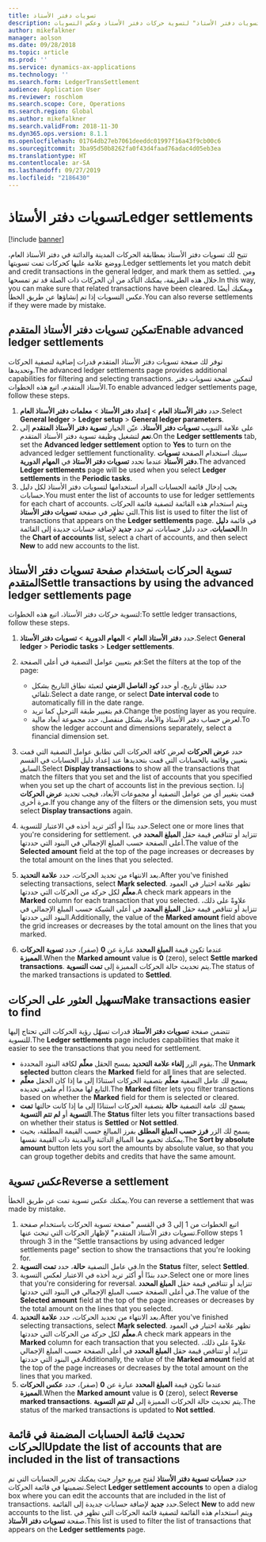 ```yaml
---
title: تسويات دفتر الأستاذ
description: يشرح هذا الموضوع كيفية استخدام الصفحة "تسويات دفتر الأستاذ‬" لتسوية حركات دفتر الأستاذ وعكس التسويات.
author: mikefalkner
manager: aolson
ms.date: 09/28/2018
ms.topic: article
ms.prod: ''
ms.service: dynamics-ax-applications
ms.technology: ''
ms.search.form: LedgerTransSettlement
audience: Application User
ms.reviewer: roschlom
ms.search.scope: Core, Operations
ms.search.region: Global
ms.author: mikefalkner
ms.search.validFrom: 2018-11-30
ms.dyn365.ops.version: 8.1.1
ms.openlocfilehash: 01764db27eb7061deeddc01997f16a43f9cb00c6
ms.sourcegitcommit: 3ba95d50b8262fa0f43d4faad76adac4d05eb3ea
ms.translationtype: HT
ms.contentlocale: ar-SA
ms.lasthandoff: 09/27/2019
ms.locfileid: "2186430"
---
```

# <a name="ledger-settlements"></a><span data-ttu-id="a4bd2-103">تسويات دفتر الأستاذ</span><span class="sxs-lookup"><span data-stu-id="a4bd2-103">Ledger settlements</span></span>

[!include [banner](../includes/banner.md)]

<span data-ttu-id="a4bd2-104">تتيح لك تسويات دفتر الأستاذ بمطابقة الحركات المدينة والدائنة في دفتر الأستاذ العام، ووضع علامة عليها كحركات تمت تسويتها.</span><span class="sxs-lookup"><span data-stu-id="a4bd2-104">Ledger settlements let you match debit and credit transactions in the general ledger, and mark them as settled.</span></span> <span data-ttu-id="a4bd2-105">ومن خلال هذه الطريقة، يمكنك التأكد من أن الحركات ذات الصلة قد تم تمسحها.</span><span class="sxs-lookup"><span data-stu-id="a4bd2-105">In this way, you can make sure that related transactions have been cleared.</span></span> <span data-ttu-id="a4bd2-106">ويمكنك أيضًا عكس التسويات إذا تم إنشاؤها عن طريق الخطأ.</span><span class="sxs-lookup"><span data-stu-id="a4bd2-106">You can also reverse settlements if they were made by mistake.</span></span>

## <a name="enable-advanced-ledger-settlements"></a><span data-ttu-id="a4bd2-107">تمكين تسويات دفتر الأستاذ المتقدم</span><span class="sxs-lookup"><span data-stu-id="a4bd2-107">Enable advanced ledger settlements</span></span>

<span data-ttu-id="a4bd2-108">توفر لك صفحة تسويات دفتر الأستاذ المتقدم‬ قدرات إضافية لتصفية الحركات وتحديدها.</span><span class="sxs-lookup"><span data-stu-id="a4bd2-108">The advanced ledger settlements page provides additional capabilities for filtering and selecting transactions.</span></span> <span data-ttu-id="a4bd2-109">لتمكين صفحة تسويات دفتر الأستاذ المتقدم‬، اتبع هذه الخطوات.</span><span class="sxs-lookup"><span data-stu-id="a4bd2-109">To enable advanced ledger settlements page, follow these steps.</span></span>

1. <span data-ttu-id="a4bd2-110">حدد **دفتر الأستاذ العام** \> **إعداد دفتر الأستاذ‬** \> **معلمات دفتر الأستاذ العام**.</span><span class="sxs-lookup"><span data-stu-id="a4bd2-110">Select **General ledger** \> **Ledger setup** \> **General ledger parameters**.</span></span> 
2. <span data-ttu-id="a4bd2-111">على علامة التبويب **تسويات دفتر الأستاذ**، عيّن الخيار **تسوية دفتر الأستاذ المتقدم** إلى **نعم** لتشغيل وظيفة تسوية دفتر الأستاذ المتقدم.</span><span class="sxs-lookup"><span data-stu-id="a4bd2-111">On the **Ledger settlements** tab, set the **Advanced ledger settlement** option to **Yes** to turn on the advanced ledger settlement functionality.</span></span> <span data-ttu-id="a4bd2-112">سينك استخدام الصفحة **تسويات دفتر الأستاذ** عندما تحدد **تسويات دفتر الأستاذ** في **المهام الدورية**.</span><span class="sxs-lookup"><span data-stu-id="a4bd2-112">The advanced **Ledger settlements** page will be used when you select **Ledger settlements** in the **Periodic tasks**.</span></span> 
3. <span data-ttu-id="a4bd2-113">يجب إدخال قائمة الحسابات المراد استخدامها لتسويات دفتر الأستاذ لكل دليل حسابات‬.</span><span class="sxs-lookup"><span data-stu-id="a4bd2-113">You must enter the list of accounts to use for ledger settlements for each chart of accounts.</span></span> <span data-ttu-id="a4bd2-114">ويتم استخدام هذه القائمة لتصفية قائمة الحركات التي تظهر في صفحة **تسويات دفتر الأستاذ**.</span><span class="sxs-lookup"><span data-stu-id="a4bd2-114">This list is used to filter the list of transactions that appears on the **Ledger settlements** page.</span></span> <span data-ttu-id="a4bd2-115">في قائمة **دليل الحسابات**، حدد دليل حسابات، ثم حدد **جديد** لإضافة حسابات جديدة إلى القائمة.</span><span class="sxs-lookup"><span data-stu-id="a4bd2-115">In the **Chart of accounts** list, select a chart of accounts, and then select **New** to add new accounts to the list.</span></span>

## <a name="settle-transactions-by-using-the-advanced-ledger-settlements-page"></a><span data-ttu-id="a4bd2-116">تسوية الحركات باستخدام صفحة تسويات دفتر الأستاذ المتقدم</span><span class="sxs-lookup"><span data-stu-id="a4bd2-116">Settle transactions by using the advanced ledger settlements page</span></span>

<span data-ttu-id="a4bd2-117">لتسوية حركات دفتر الأستاذ، اتبع هذه الخطوات:</span><span class="sxs-lookup"><span data-stu-id="a4bd2-117">To settle ledger transactions, follow these steps.</span></span>

1. <span data-ttu-id="a4bd2-118">حدد **دفتر الأستاذ العام** \> **المهام الدورية** \> **تسويات دفتر الأستاذ**.</span><span class="sxs-lookup"><span data-stu-id="a4bd2-118">Select **General ledger** \> **Periodic tasks** \> **Ledger settlements**.</span></span>
2. <span data-ttu-id="a4bd2-119">قم بتعيين عوامل التصفية في أعلى الصفحة:</span><span class="sxs-lookup"><span data-stu-id="a4bd2-119">Set the filters at the top of the page:</span></span>

    - <span data-ttu-id="a4bd2-120">حدد نطاق تاريخ، أو حدد **كود الفاصل الزمني‬** لتعبئة نطاق التاريخ بشكل تلقائي.</span><span class="sxs-lookup"><span data-stu-id="a4bd2-120">Select a date range, or select **Date interval code** to automatically fill in the date range.</span></span>
    - <span data-ttu-id="a4bd2-121">قم بتغيير طبقة الترحيل كما تريد.</span><span class="sxs-lookup"><span data-stu-id="a4bd2-121">Change the posting layer as you require.</span></span>
    - <span data-ttu-id="a4bd2-122">لعرض حساب دفتر الأستاذ والأبعاد بشكل منفصل، حدد مجموعة أبعاد مالية.</span><span class="sxs-lookup"><span data-stu-id="a4bd2-122">To show the ledger account and dimensions separately, select a financial dimension set.</span></span>

3. <span data-ttu-id="a4bd2-123">حدد **عرض الحركات** لعرض كافة الحركات التي تطابق عوامل التصفية التي قمت بتعيين وقائمة بالحسابات التي قمت بتحديدها عند إعداد دليل الحسابات في القسم السابق.</span><span class="sxs-lookup"><span data-stu-id="a4bd2-123">Select **Display transactions** to show all the transactions that match the filters that you set and the list of accounts that you specified when you set up the chart of accounts list in the previous section.</span></span> <span data-ttu-id="a4bd2-124">إذا قمت بتغيير أي من عوامل التصفية أو مجموعات الأبعاد، فيجب تحديد **عرض الحركات** مرة أخرى.</span><span class="sxs-lookup"><span data-stu-id="a4bd2-124">If you change any of the filters or the dimension sets, you must select **Display transactions** again.</span></span>
4. <span data-ttu-id="a4bd2-125">حدد بندًا أو أكثر تريد أخذه في الاعتبار للتسوية.</span><span class="sxs-lookup"><span data-stu-id="a4bd2-125">Select one or more lines that you're considering for settlement.</span></span> <span data-ttu-id="a4bd2-126">تتزايد أو تتناقص قيمة حقل **المبلغ المحدد** في أعلى الصفحة حسب المبلغ الإجمالي في البنود التي حددتها.</span><span class="sxs-lookup"><span data-stu-id="a4bd2-126">The value of the **Selected amount** field at the top of the page increases or decreases by the total amount on the lines that you selected.</span></span>
5. <span data-ttu-id="a4bd2-127">بعد الانتهاء من تحديد الحركات، حدد **علامة التحديد**.</span><span class="sxs-lookup"><span data-stu-id="a4bd2-127">After you've finished selecting transactions, select **Mark selected**.</span></span> <span data-ttu-id="a4bd2-128">تظهر علامة اختيار في العمود **معلّم** لكل حركة من الحركات التي حددتها.</span><span class="sxs-lookup"><span data-stu-id="a4bd2-128">A check mark appears in the **Marked** column for each transaction that you selected.</span></span> <span data-ttu-id="a4bd2-129">علاوةً على ذلك، تتزايد أو تتناقص قيمة حقل **المبلغ المحدد** في أعلى الشبكة حسب المبلغ الإجمالي في البنود التي حددتها.</span><span class="sxs-lookup"><span data-stu-id="a4bd2-129">Additionally, the value of the **Marked amount** field above the grid increases or decreases by the total amount on the lines that you marked.</span></span>
6. <span data-ttu-id="a4bd2-130">عندما تكون قيمة **المبلغ المحدد** عبارة عن **0** (صفر)، حدد **تسوية الحركات المميزة‬**.</span><span class="sxs-lookup"><span data-stu-id="a4bd2-130">When the **Marked amount** value is **0** (zero), select **Settle marked transactions**.</span></span> <span data-ttu-id="a4bd2-131">يتم تحديث حالة الحركات المميزة إلى **تمت التسوية**.</span><span class="sxs-lookup"><span data-stu-id="a4bd2-131">The status of the marked transactions is updated to **Settled**.</span></span>

## <a name="make-transactions-easier-to-find"></a><span data-ttu-id="a4bd2-132">تسهيل العثور على الحركات</span><span class="sxs-lookup"><span data-stu-id="a4bd2-132">Make transactions easier to find</span></span>

<span data-ttu-id="a4bd2-133">تتضمن صفحة **تسويات دفتر الأستاذ** قدرات تسهّل رؤية الحركات التي تحتاج إليها للتسوية.</span><span class="sxs-lookup"><span data-stu-id="a4bd2-133">The **Ledger settlements** page includes capabilities that make it easier to see the transactions that you need for settlement.</span></span>

- <span data-ttu-id="a4bd2-134">يقوم الزر **إلغاء علامة التحديد‬** بمسح الحقل **معلّم** لكافة البنود المحددة.</span><span class="sxs-lookup"><span data-stu-id="a4bd2-134">The **Unmark selected** button clears the **Marked** field for all lines that are selected.</span></span>
- <span data-ttu-id="a4bd2-135">يسمح لك عامل التصفية **معلّم** بتصفية الحركات استنادًا إلى ما إذا كان الحقل **معلّم** التابع لها محددًا أم ملغى تحديده.</span><span class="sxs-lookup"><span data-stu-id="a4bd2-135">The **Marked** filter lets you filter transactions based on whether the **Marked** field for them is selected or cleared.</span></span>
- <span data-ttu-id="a4bd2-136">يسمح لك عامة التصفية **حالة** بتصفية الحركات استنادًا إلى ما إذا كانت حالتها **تمت التسوية** أو **لم تتم التسوية‬**.</span><span class="sxs-lookup"><span data-stu-id="a4bd2-136">The **Status** filter lets you filter transactions based on whether their status is **Settled** or **Not settled**.</span></span>
- <span data-ttu-id="a4bd2-137">يسمح لك الزر **فرز حسب المبلغ المطلق** بفرز المبالغ حسب القيمة المطلقة، بحيث يمكنك تجميع معا المبالغ الدائنة والمدينة ذات القيمة نفسها.</span><span class="sxs-lookup"><span data-stu-id="a4bd2-137">The **Sort by absolute amount** button lets you sort the amounts by absolute value, so that you can group together debits and credits that have the same amount.</span></span>

## <a name="reverse-a-settlement"></a><span data-ttu-id="a4bd2-138">عكس تسوية</span><span class="sxs-lookup"><span data-stu-id="a4bd2-138">Reverse a settlement</span></span>

<span data-ttu-id="a4bd2-139">يمكنك عكس تسوية تمت عن طريق الخطأ.</span><span class="sxs-lookup"><span data-stu-id="a4bd2-139">You can reverse a settlement that was made by mistake.</span></span>

1. <span data-ttu-id="a4bd2-140">اتبع الخطوات من 1 إلى 3 في القسم "صفحة تسوية الحركات باستخدام صفحة تسويات دفتر الأستاذ المتقدم‬" لإظهار الحركات التي تبحث عنها.</span><span class="sxs-lookup"><span data-stu-id="a4bd2-140">Follow steps 1 through 3 in the "Settle transactions by using advanced ledger settlements page" section to show the transactions that you're looking for.</span></span>
2. <span data-ttu-id="a4bd2-141">في عامل التصفية **حالة**، حدد **تمت التسوية**.</span><span class="sxs-lookup"><span data-stu-id="a4bd2-141">In the **Status** filter, select **Settled**.</span></span>
3. <span data-ttu-id="a4bd2-142">حدد بندًا أو أكثر تريد أخذه في الاعتبار لعكس التسوية.</span><span class="sxs-lookup"><span data-stu-id="a4bd2-142">Select one or more lines that you're considering for reversal.</span></span> <span data-ttu-id="a4bd2-143">تتزايد أو تتناقص قيمة حقل **المبلغ المحدد** في أعلى الصفحة حسب المبلغ الإجمالي في البنود التي حددتها.</span><span class="sxs-lookup"><span data-stu-id="a4bd2-143">The value of the **Selected amount** field at the top of the page increases or decreases by the total amount on the lines that you selected.</span></span>
4. <span data-ttu-id="a4bd2-144">بعد الانتهاء من تحديد الحركات، حدد **علامة التحديد**.</span><span class="sxs-lookup"><span data-stu-id="a4bd2-144">After you've finished selecting transactions, select **Mark selected**.</span></span> <span data-ttu-id="a4bd2-145">تظهر علامة اختيار في العمود **معلّم** لكل حركة من الحركات التي حددتها.</span><span class="sxs-lookup"><span data-stu-id="a4bd2-145">A check mark appears in the **Marked** column for each transaction that you selected.</span></span> <span data-ttu-id="a4bd2-146">علاوةً على ذلك، تتزايد أو تتناقص قيمة حقل **المبلغ المحدد** في أعلى الصفحة حسب المبلغ الإجمالي في البنود التي حددتها.</span><span class="sxs-lookup"><span data-stu-id="a4bd2-146">Additionally, the value of the **Marked amount** field at the top of the page increases or decreases by the total amount on the lines that you marked.</span></span>
5. <span data-ttu-id="a4bd2-147">عندما تكون قيمة **المبلغ المحدد** عبارة عن **0** (صفر)، حدد **عكس الحركات المميزة‬**.</span><span class="sxs-lookup"><span data-stu-id="a4bd2-147">When the **Marked amount** value is **0** (zero), select **Reverse marked transactions**.</span></span> <span data-ttu-id="a4bd2-148">يتم تحديث حالة الحركات المميزة إلى **لم تتم التسوية**.</span><span class="sxs-lookup"><span data-stu-id="a4bd2-148">The status of the marked transactions is updated to **Not settled**.</span></span>

## <a name="update-the-list-of-accounts-that-are-included-in-the-list-of-transactions"></a><span data-ttu-id="a4bd2-149">تحديث قائمة الحسابات المضمنة في قائمة الحركات</span><span class="sxs-lookup"><span data-stu-id="a4bd2-149">Update the list of accounts that are included in the list of transactions</span></span>

<span data-ttu-id="a4bd2-150">حدد **حسابات تسوية دفتر الأستاذ** لفتح مربع حوار حيث يمكنك تحرير الحسابات التي تم تضمينها في قائمة الحركات.</span><span class="sxs-lookup"><span data-stu-id="a4bd2-150">Select **Ledger settlement accounts** to open a dialog box where you can edit the accounts that are included in the list of transactions.</span></span> <span data-ttu-id="a4bd2-151">حدد **جديد** لإضافة حسابات جديدة إلى القائمة.</span><span class="sxs-lookup"><span data-stu-id="a4bd2-151">Select **New** to add new accounts to the list.</span></span> <span data-ttu-id="a4bd2-152">ويتم استخدام هذه القائمة لتصفية قائمة الحركات التي تظهر في صفحة **تسويات دفتر الأستاذ**.</span><span class="sxs-lookup"><span data-stu-id="a4bd2-152">This list is used to filter the list of transactions that appears on the **Ledger settlements** page.</span></span>
